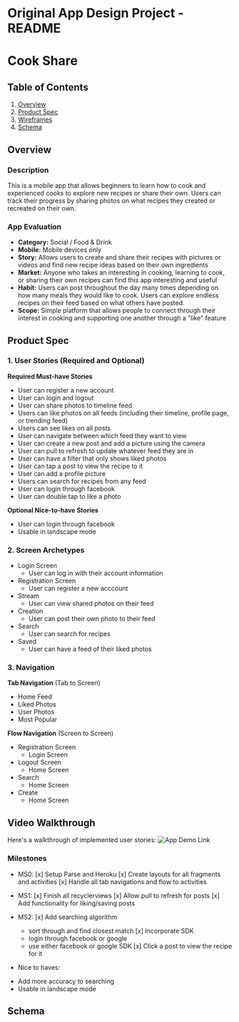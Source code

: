Original App Design Project - README 
===

# Cook Share

## Table of Contents
1. [Overview](#Overview)
1. [Product Spec](#Product-Spec)
1. [Wireframes](#Wireframes)
2. [Schema](#Schema)

## Overview
### Description
This is a mobile app that allows beginners to learn how to cook and experienced cooks to explore new recipes or share their own. Users can track their progress by sharing photos on what recipes they created or recreated on their own.

### App Evaluation

- **Category:**
Social / Food & Drink
- **Mobile:**
Mobile devices only
- **Story:**
Allows users to create and share their recipes with pictures or videos and find new recipe ideas based on their own ingredients
- **Market:**
Anyone who takes an interesting in cooking, learning to cook, or sharing their own recipes can find this app interesting and useful
- **Habit:**
Users can post throughout the day many times depending on how many meals they would like to cook. Users can explore endless recipes on their feed based on what others have posted.
- **Scope:**
Simple platform that allows people to connect through their interest in cooking and supporting one another through a "like" feature

## Product Spec

### 1. User Stories (Required and Optional)

**Required Must-have Stories**

* User can register a new account
* User can login and logout
* User can share photos to timeline feed
* Users can like photos on all feeds (including their timeline, profile page, or trending feed)
* Users can see likes on all posts
* User can navigate between which feed they want to view
* User can create a new post and add a picture using the camera
* User can pull to refresh to update whatever feed they are in
* User can have a filter that only shows liked photos
* User can tap a post to view the recipe to it
* User can add a profile picture
* Users can search for recipes from any feed
* User can login through facebook
* User can double tap to like a photo


**Optional Nice-to-have Stories**

* User can login through facebook
* Usable in landscape mode


### 2. Screen Archetypes

* Login Screen
   * User can log in with their account information
* Registration Screen
   * User can register a new acccount
* Stream
    * User can view shared photos on their feed
* Creation
    * User can post their own photo to their feed
* Search
    * User can search for recipes
* Saved
    * User can have a feed of their liked photos

### 3. Navigation

**Tab Navigation** (Tab to Screen)

* Home Feed
* Liked Photos
* User Photos
* Most Popular

**Flow Navigation** (Screen to Screen)

* Registration Screen
    * Login Screen
* Logout Screen
   * Home Screen
* Search
   * Home Screen
* Create
    * Home Screen

## Video Walkthrough

Here's a walkthrough of implemented user stories:
![App Demo Link](https://github.com/maxinenzegwu/CookShare/raw/master/cooksharedemo.gif)

### Milestones
 *  MS0:
 [x] Setup Parse and Heroku
 [x] Create layouts for all fragments and activities
 [x] Handle all tab navigations and flow to activities

*  MS1:
 [x] Finish all recyclerviews
 [x] Allow pull to refresh for posts
 [x] Add functionality for liking/saving posts

*  MS2:
 [x] Add searching algorithm
    - sort through and find closest match
 [x] Incorporate SDK
    - login through facebook or google
    - use either facebook or google SDK
 [x] Click a post to view the recipe for it

* Nice to haves:
 - Add more accuracy to searching
 - Usable in landscape mode
## Schema
